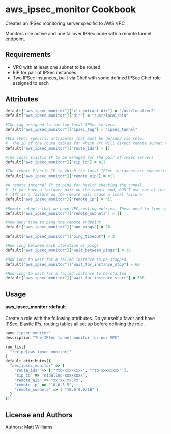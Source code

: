 aws_ipsec_monitor Cookbook
==========================
Creates an IPSec monitoring server specific to AWS VPC

Monitors one active and one failover IPSec node with a remote tunnel endpoint.

Requirements
------------
- VPC with at least one subnet to be routed 
- EIP for pair of IPSec instances
- Two IPSec instances, built via Chef with some defined IPSec Chef role assigned
  to each

Attributes
----------
```ruby
default["aws_ipsec_monitor"]["cli_extract_dir"] = "/usr/local/ec2"
default["aws_ipsec_monitor"]["dir"] = "/usr/local/bin"

#The tag assigned to the two local IPSec servers
default["aws_ipsec_monitor"]["ipsec_tag"] = "ipsec_tunnel"

#EC2 (VPC) specific attributes that must be defined via role. 
#  The ID of the route tables for which VPC will direct remote subnet traffic
default["aws_ipsec_monitor"]["route_ids"] = []

#The local Elastic IP to be managed for the pair of IPSec servers
default["aws_ipsec_monitor"]["eip_id"] = nil

#The remote Elastic IP to which the local IPSec instances are connecting
default["aws_ipsec_monitor"]["remote_eip"] = nil

#A remote internal IP to ping for health checking the tunnel. 
#  If you have a failover pair on the remote end, DON'T use one of the instance 
#  IPs as a failure on the remote will cause a local failure
default["aws_ipsec_monitor"]["remote_ip"] = nil

#Remote subnets that we have VPC routing entries. These need to line up exactly.
default["aws_ipsec_monitor"]["remote_subnets"] = []

#How many time to ping the remote endpoint
default["aws_ipsec_monitor"]["num_pings"] = 20

default["aws_ipsec_monitor"]["ping_timeout"] = 3

#How long between each iteration of pings
default["aws_ipsec_monitor"]["wait_between_pings"] = 30

#How long to wait for a failed instance to be stopped
default["aws_ipsec_monitor"]["wait_for_instance_stop"] = 60

#How long to wait for a failed instance to be started
default["aws_ipsec_monitor"]["wait_for_instance_start"] = 300 
```

Usage
-----
#### aws_ipsec_monitor::default
Create a role with the following attributes. Do yourself a favor and have IPSec, Elastic IPs, routing tables all set up before defining the role.

```ruby
name "ipsec_monitor"
description "The IPSec tunnel monitor for our VPC"

run_list(
  "recipe[aws_ipsec_monitor]"
)
default_attributes({
  "aws_ipsec_monitor" => {
    "route_ids" => [ "rtb-xxxxxxxx", "rtb-xxxxxxxx" ],
    "eip_id" => "eipalloc-xxxxxxxx",
    "remote_eip" => "xx.xx.xx.xx",
    "remote_ip" => "10.0.5.5",
    "remote_subnets" => [ "10.0.0.0/16" ]
  }
})
```

License and Authors
-------------------
Authors: Matt Williams

